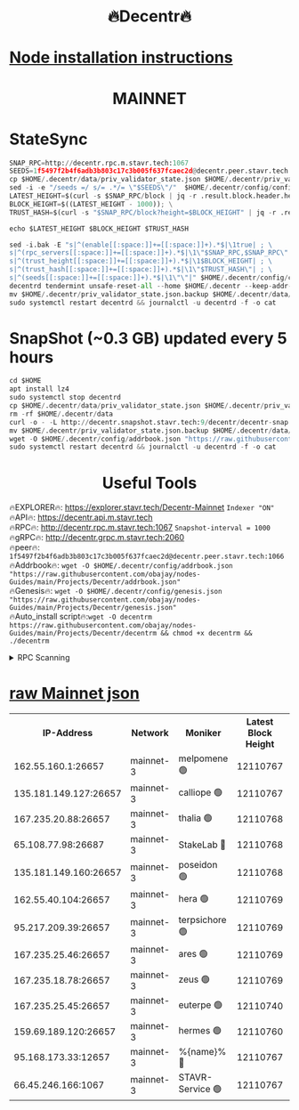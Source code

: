 <h1 align="center"> 🔥Decentr🔥</h1>

[Node installation instructions](https://github.com/obajay/nodes-Guides/tree/main/Projects/Decentr)
=
<h1 align="center"> MAINNET</h1>

# StateSync
```python
SNAP_RPC=http://decentr.rpc.m.stavr.tech:1067
SEEDS=1f5497f2b4f6adb3b803c17c3b005f637fcaec2d@decentr.peer.stavr.tech:1066
cp $HOME/.decentr/data/priv_validator_state.json $HOME/.decentr/priv_validator_state.json.backup
sed -i -e "/seeds =/ s/= .*/= \"$SEEDS\"/"  $HOME/.decentr/config/config.toml
LATEST_HEIGHT=$(curl -s $SNAP_RPC/block | jq -r .result.block.header.height); \
BLOCK_HEIGHT=$((LATEST_HEIGHT - 1000)); \
TRUST_HASH=$(curl -s "$SNAP_RPC/block?height=$BLOCK_HEIGHT" | jq -r .result.block_id.hash)

echo $LATEST_HEIGHT $BLOCK_HEIGHT $TRUST_HASH

sed -i.bak -E "s|^(enable[[:space:]]+=[[:space:]]+).*$|\1true| ; \
s|^(rpc_servers[[:space:]]+=[[:space:]]+).*$|\1\"$SNAP_RPC,$SNAP_RPC\"| ; \
s|^(trust_height[[:space:]]+=[[:space:]]+).*$|\1$BLOCK_HEIGHT| ; \
s|^(trust_hash[[:space:]]+=[[:space:]]+).*$|\1\"$TRUST_HASH\"| ; \
s|^(seeds[[:space:]]+=[[:space:]]+).*$|\1\"\"|" $HOME/.decentr/config/config.toml
decentrd tendermint unsafe-reset-all --home $HOME/.decentr --keep-addr-book
mv $HOME/.decentr/priv_validator_state.json.backup $HOME/.decentr/data/priv_validator_state.json
sudo systemctl restart decentrd && journalctl -u decentrd -f -o cat
```
# SnapShot (~0.3 GB) updated every 5 hours
```python
cd $HOME
apt install lz4
sudo systemctl stop decentrd
cp $HOME/.decentr/data/priv_validator_state.json $HOME/.decentr/priv_validator_state.json.backup
rm -rf $HOME/.decentr/data
curl -o - -L http://decentr.snapshot.stavr.tech:9/decentr/decentr-snap.tar.lz4 | lz4 -c -d - | tar -x -C $HOME/.decentr --strip-components 2
mv $HOME/.decentr/priv_validator_state.json.backup $HOME/.decentr/data/priv_validator_state.json
wget -O $HOME/.decentr/config/addrbook.json "https://raw.githubusercontent.com/obajay/nodes-Guides/main/Projects/Decentr/addrbook.json"
sudo systemctl restart decentrd && journalctl -u decentrd -f -o cat
```

 <h1 align="center"> Useful Tools</h1>

🔥EXPLORER🔥:     https://explorer.stavr.tech/Decentr-Mainnet        `Indexer "ON"` \
🔥API🔥:          https://decentr.api.m.stavr.tech \
🔥RPC🔥:          http://decentr.rpc.m.stavr.tech:1067              `Snapshot-interval = 1000` \
🔥gRPC🔥:         http://decentr.grpc.m.stavr.tech:2060 \
🔥peer🔥:         `1f5497f2b4f6adb3b803c17c3b005f637fcaec2d@decentr.peer.stavr.tech:1066` \
🔥Addrbook🔥:  `wget -O $HOME/.decentr/config/addrbook.json "https://raw.githubusercontent.com/obajay/nodes-Guides/main/Projects/Decentr/addrbook.json"` \
🔥Genesis🔥:  `wget -O $HOME/.decentr/config/genesis.json "https://raw.githubusercontent.com/obajay/nodes-Guides/main/Projects/Decentr/genesis.json"` \
🔥Auto_install script🔥:`wget -O decentrm https://raw.githubusercontent.com/obajay/nodes-Guides/main/Projects/Decentr/decentrm && chmod +x decentrm && ./decentrm`

<details>
<summary>RPC Scanning</summary>

<h2 align="center"> We scan nodes in real time every 4 hours. And we provide the final result of RPC endpoints.
We cannot influence the operation of these nodes in any way. </h2>


```python
If Voting Power is higher than 0 --> then the Node is a validator of the network and may be subject to attack and be a potential threat to the chain.
```
```python
We marked such validators with a red symbol
```

</details>

[raw Mainnet json](https://rpc-check.decentrm.stavr.tech/decentrm/rpc-decentrm-result.json)
=



<table><tr><th>IP-Address</th><th>Network</th><th>Moniker</th><th>Latest Block Height</th><th>Earliest Block Height</th><th>Catching Up</th><th>Tx Index</th><th>Voting Power</th><th>Scan Time</th></tr><tr><td>162.55.160.1:26657</td><td>mainnet-3</td><td>melpomene 🟢</td><td>12110767</td><td>1688950</td><td>False</td><td>on</td><td>0</td><td>2023-12-24T11:30:03.640284881UTC</td></tr><tr><td>135.181.149.127:26657</td><td>mainnet-3</td><td>calliope 🟢</td><td>12110767</td><td>1688950</td><td>False</td><td>on</td><td>0</td><td>2023-12-24T11:30:04.004604768UTC</td></tr><tr><td>167.235.20.88:26657</td><td>mainnet-3</td><td>thalia 🟢</td><td>12110768</td><td>1688950</td><td>False</td><td>on</td><td>0</td><td>2023-12-24T11:30:09.430671056UTC</td></tr><tr><td>65.108.77.98:26687</td><td>mainnet-3</td><td>StakeLab 🔴</td><td>12110768</td><td>1688950</td><td>False</td><td>on</td><td>5375437</td><td>2023-12-24T11:30:09.816928257UTC</td></tr><tr><td>135.181.149.160:26657</td><td>mainnet-3</td><td>poseidon 🟢</td><td>12110768</td><td>1688950</td><td>False</td><td>on</td><td>0</td><td>2023-12-24T11:30:10.538057392UTC</td></tr><tr><td>162.55.40.104:26657</td><td>mainnet-3</td><td>hera 🟢</td><td>12110769</td><td>1688950</td><td>False</td><td>on</td><td>0</td><td>2023-12-24T11:30:12.893130637UTC</td></tr><tr><td>95.217.209.39:26657</td><td>mainnet-3</td><td>terpsichore 🟢</td><td>12110769</td><td>1688950</td><td>False</td><td>on</td><td>0</td><td>2023-12-24T11:30:15.316897457UTC</td></tr><tr><td>167.235.25.46:26657</td><td>mainnet-3</td><td>ares 🟢</td><td>12110769</td><td>1688950</td><td>False</td><td>on</td><td>0</td><td>2023-12-24T11:30:17.596807497UTC</td></tr><tr><td>167.235.18.78:26657</td><td>mainnet-3</td><td>zeus 🟢</td><td>12110769</td><td>1688950</td><td>False</td><td>on</td><td>0</td><td>2023-12-24T11:30:19.900910362UTC</td></tr><tr><td>167.235.25.45:26657</td><td>mainnet-3</td><td>euterpe 🟢</td><td>12110740</td><td>1688950</td><td>False</td><td>on</td><td>0</td><td>2023-12-24T11:30:22.227483849UTC</td></tr><tr><td>159.69.189.120:26657</td><td>mainnet-3</td><td>hermes 🟢</td><td>12110760</td><td>1688950</td><td>False</td><td>on</td><td>0</td><td>2023-12-24T11:30:22.523522855UTC</td></tr><tr><td>95.168.173.33:12657</td><td>mainnet-3</td><td>%{name}% 🔴</td><td>12110767</td><td>8964001</td><td>False</td><td>on</td><td>4173647</td><td>2023-12-24T11:30:05.117280649UTC</td></tr><tr><td>66.45.246.166:1067</td><td>mainnet-3</td><td>STAVR-Service 🟢</td><td>12110767</td><td>12109001</td><td>False</td><td>on</td><td>0</td><td>2023-12-24T11:30:04.606305237UTC</td></tr></table>